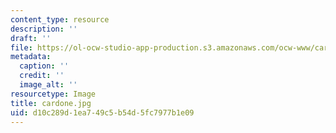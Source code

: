 ```yaml
---
content_type: resource
description: ''
draft: ''
file: https://ol-ocw-studio-app-production.s3.amazonaws.com/ocw-www/cardone.jpg
metadata:
  caption: ''
  credit: ''
  image_alt: ''
resourcetype: Image
title: cardone.jpg
uid: d10c289d-1ea7-49c5-b54d-5fc7977b1e09
---
```

